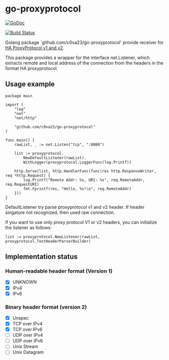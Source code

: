 # go-proxyprotocol

[![GoDoc](https://godoc.org/github.com/c0va23/go-proxyprotocol?status.svg)](https://godoc.org/github.com/c0va23/go-proxyprotocol)

[![Build Status](https://travis-ci.org/c0va23/go-proxyprotocol.svg?branch=master)](https://travis-ci.org/c0va23/go-proxyprotocol)

Golang package `github.com/c0va23/go-proxyprotocol' provide receiver for
[HA ProxyProtocol v1 and v2](http://www.haproxy.org/download/2.0/doc/proxy-protocol.txt).

This package provides a wrapper for the interface net.Listener, which extracts
remote and local address of the connection from the headers in the format
HA proxyprotocol.

## Usage example

```golang
package main

import (
	"log"
	"net"
	"net/http"

	"github.com/c0va23/go-proxyprotocol"
)

func main() {
	rawList, _ := net.Listen("tcp", ":8080")

	list := proxyprotocol.
        NewDefaultListener(rawList).
        WithLogger(proxyprotocol.LoggerFunc(log.Printf))

	http.Serve(list, http.HandlerFunc(func(res http.ResponseWriter, req *http.Request) {
		log.Printf("Remote Addr: %s, URI: %s", req.RemoteAddr, req.RequestURI)
		fmt.Fprintf(res, "Hello, %s!\n", req.RemoteAddr)
	}))
}
```

DefaultListener try parse proxyprotocol v1 and v2 header. If header singature
not recognized, then used raw connection.

If you want to use only proxy protocol V1 or v2 headers, you can initialize the
listener as follows:
```golang
list := proxyprotocol.NewListener(rawList, proxyprotocol.TextHeaderParserBuilder)
```

## Implementation status

### Human-readable header format (Version 1)
- [x] UNKNOWN
- [x] IPv4
- [x] IPv6

### Binary header format (version 2)
- [x] Unspec
- [x] TCP over IPv4
- [x] TCP over IPv6
- [ ] UDP over IPv4
- [ ] UDP over IPv6
- [ ] Unix Stream
- [ ] Unix Datagram
